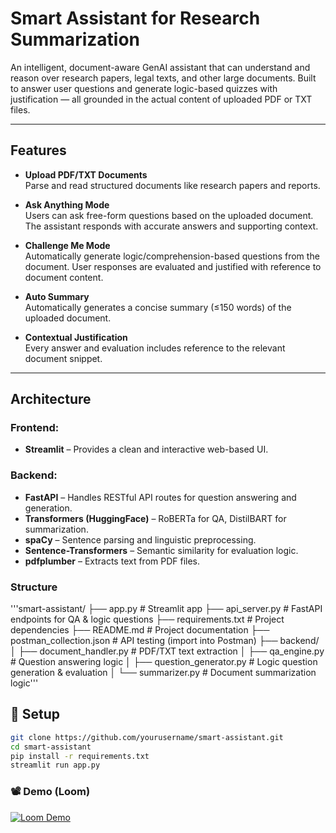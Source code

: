 #  Smart Assistant for Research Summarization

An intelligent, document-aware GenAI assistant that can understand and reason over research papers, legal texts, and other large documents. Built to answer user questions and generate logic-based quizzes with justification — all grounded in the actual content of uploaded PDF or TXT files.

---

##  Features

- **Upload PDF/TXT Documents**  
  Parse and read structured documents like research papers and reports.

- **Ask Anything Mode**  
  Users can ask free-form questions based on the uploaded document. The assistant responds with accurate answers and supporting context.

-  **Challenge Me Mode**  
  Automatically generate logic/comprehension-based questions from the document. User responses are evaluated and justified with reference to document content.

-  **Auto Summary**  
  Automatically generates a concise summary (≤150 words) of the uploaded document.

- **Contextual Justification**  
  Every answer and evaluation includes reference to the relevant document snippet.

---

##  Architecture

###  Frontend:  
- **Streamlit** – Provides a clean and interactive web-based UI.

###  Backend:  
- **FastAPI** – Handles RESTful API routes for question answering and generation.
- **Transformers (HuggingFace)** – RoBERTa for QA, DistilBART for summarization.
- **spaCy** – Sentence parsing and linguistic preprocessing.
- **Sentence-Transformers** – Semantic similarity for evaluation logic.
- **pdfplumber** – Extracts text from PDF files.

###  Structure

'''smart-assistant/
├── app.py # Streamlit app
├── api_server.py # FastAPI endpoints for QA & logic questions
├── requirements.txt # Project dependencies
├── README.md # Project documentation
├── postman_collection.json # API testing (import into Postman)
├── backend/
│ ├── document_handler.py # PDF/TXT text extraction
│ ├── qa_engine.py # Question answering logic
│ ├── question_generator.py # Logic question generation & evaluation
│ └── summarizer.py # Document summarization logic'''

## 🔧 Setup
```bash
git clone https://github.com/yourusername/smart-assistant.git
cd smart-assistant
pip install -r requirements.txt
streamlit run app.py
```
### 📽️ Demo (Loom)
[![Loom Demo](https://img.shields.io/badge/Click%20to%20watch-Loom%20Video-blue?logo=loom)](https://www.loom.com/share/df4230bf9bdc4d1291d8bed54bc19b3c?sid=7fac9526-b2cb-4afa-8ef0-cfe1a3ec9ea2)
